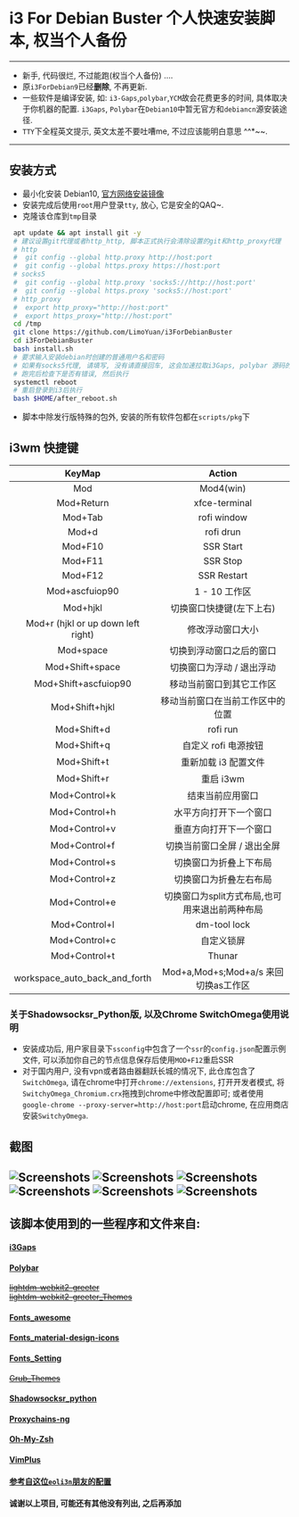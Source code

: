 # i3 For Debian Buster 个人快速安装脚本, 权当个人备份

------
- 新手, 代码很烂, 不过能跑(权当个人备份) ....
- 原`i3ForDebian9`已经**删除**, 不再更新.
- 一些软件是编译安装, 如: `i3-Gaps`,`polybar`,`YCM`故会花费更多的时间, 具体取决于你机器的配置. `i3Gaps`, `Polybar`在`Debian10`中暂无官方和`debiancn`源安装途径.
- `TTY`下全程英文提示, 英文太差不要吐嘈me, 不过应该能明白意思 ^^*~~.
------

## 安装方式

- 最小化安装 Debian10, [官方网络安装镜像](https://cdimage.debian.org/debian-cd/current/amd64/iso-cd/debian-10.0.0-amd64-netinst.iso)
- 安装完成后使用`root`用户登录`tty`, 放心, 它是安全的QAQ~.
- 克隆该仓库到`tmp`目录

```sh
 apt update && apt install git -y
 # 建议设置git代理或者http_http, 脚本正式执行会清除设置的git和http_proxy代理
 # http
 #  git config --global http.proxy http://host:port
 #  git config --global https.proxy https://host:port
 # socks5
 #  git config --global http.proxy 'socks5://http://host:port'
 #  git config --global https.proxy 'socks5://host:port'
 # http_proxy
 #  export http_proxy="http://host:port"
 #  export https_proxy="http://host:port"
 cd /tmp
 git clone https://github.com/LimoYuan/i3ForDebianBuster
 cd i3ForDebianBuster 
 bash install.sh 
 # 要求输入安装debian时创建的普通用户名和密码
 # 如果有socks5代理, 请填写, 没有请直接回车, 这会加速拉取i3Gaps, polybar 源码的速度, 并且会被添加到proxychains4配置文件中, 后续无需在单独添加
 # 跑完后检查下是否有错误, 然后执行
 systemctl reboot
 # 重启登录到i3后执行
 bash $HOME/after_reboot.sh
```
- 脚本中除发行版特殊的包外, 安装的所有软件包都在`scripts/pkg`下

## i3wm 快捷键
| KeyMap | Action |
| :---: | :---: |
| Mod | Mod4(win) |
| Mod+Return | xfce-terminal |
| Mod+Tab | rofi window |
| Mod+d | rofi drun |
| Mod+F10 | SSR Start |
| Mod+F11 | SSR Stop |
| Mod+F12 | SSR Restart |
| Mod+ascfuiop90 | 1 - 10 工作区 |
| Mod+hjkl | 切换窗口快捷键(左下上右) |
| Mod+r (hjkl or up down left right) | 修改浮动窗口大小 |
| Mod+space | 切换到浮动窗口之后的窗口 |
| Mod+Shift+space | 切换窗口为浮动 / 退出浮动 |
| Mod+Shift+ascfuiop90| 移动当前窗口到其它工作区 |
| Mod+Shift+hjkl | 移动当前窗口在当前工作区中的位置 |
| Mod+Shift+d | rofi run |
| Mod+Shift+q | 自定义 rofi 电源按钮 |
| Mod+Shift+t | 重新加载 i3 配置文件 |
| Mod+Shift+r | 重启 i3wm |
| Mod+Control+k | 结束当前应用窗口|
| Mod+Control+h | 水平方向打开下一个窗口 |
| Mod+Control+v | 垂直方向打开下一个窗口 |
| Mod+Control+f | 切换当前窗口全屏 / 退出全屏 |
| Mod+Control+s | 切换窗口为折叠上下布局 |
| Mod+Control+z | 切换窗口为折叠左右布局 |
| Mod+Control+e | 切换窗口为split方式布局,也可用来退出前两种布局 |
| Mod+Control+l | dm-tool lock |
| Mod+Control+c | 自定义锁屏 |
| Mod+Control+t | Thunar |
| workspace_auto_back_and_forth | Mod+a,Mod+s;Mod+a/s 来回切换as工作区 |
### 关于Shadowsocksr_Python版, 以及Chrome SwitchOmega使用说明

- 安装成功后, 用户家目录下`ssconfig`中包含了一个`ssr`的`config.json`配置示例文件, 可以添加你自己的节点信息保存后使用`MOD+F12`重启SSR
- 对于国内用户, 没有vpn或者路由器翻跃长城的情况下, 此仓库包含了`SwitchOmega`, 请在chrome中打开`chrome://extensions`, 打开开发者模式, 将`SwitchyOmega_Chromium.crx`拖拽到chrome中修改配置即可; 或者使用`google-chrome --proxy-server=http://host:port`启动chrome, 在应用商店安装`SwitchyOmega`.

## 截图
![Screenshots](Screenshots/2018-03-10-232235_1600x900_scrot.png)
![Screenshots](Screenshots/2018-03-10-224117_1600x900_scrot.png)
![Screenshots](Screenshots/2018-03-10-225632_1600x900_scrot.png)
![Screenshots](Screenshots/2018-03-10-224909_1600x900_scrot.png)
![Screenshots](Screenshots/IMG_20180310_231447_395__01.jpg)
![Screenshots](Screenshots/2018-03-11-000800_1600x900_scrot.png)
------

## 该脚本使用到的一些程序和文件来自:
#### [i3Gaps](https://github.com/Airblader/i3)
#### [Polybar](https://github.com/jaagr/polybar)
~~[lightdm-webkit2-greeter](https://github.com/Antergos/web-greeter)~~ <br>
~~[lightdm-webkit2-greeter_Themes](https://github.com/NoiSek/Aether)~~
#### [Fonts_awesome](https://fontawesome.com/)
#### [Fonts_material-design-icons](https://github.com/google/material-design-icons)
#### [Fonts_Setting](https://ohmyarch.github.io/2017/01/15/Linux%E4%B8%8B%E7%BB%88%E6%9E%81%E5%AD%97%E4%BD%93%E9%85%8D%E7%BD%AE%E6%96%B9%E6%A1%88/)
~~[Grub_Themes](https://github.com/vinceliuice/grub2-themes)~~
#### [Shadowsocksr_python](https://github.com/shadowsocksr-backup/shadowsocksr)
#### [Proxychains-ng](https://github.com/rofl0r/proxychains-ng)
#### [Oh-My-Zsh](https://github.com/robbyrussell/oh-my-zsh)
#### [VimPlus](https://github.com/chxuan/vimplus)
#### [参考自这位`eoli3n`朋友的配置](https://github.com/eoli3n/dotfiles)
#### 诚谢以上项目, 可能还有其他没有列出, 之后再添加